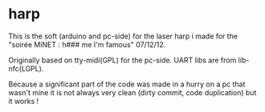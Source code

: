 harp
====

This is the soft (arduino and pc-side) for the laser harp i made for the "soirée MiNET : h### me I'm famous" 07/12/12.

Originally based on tty-midi(GPL) for the pc-side.
UART libs are from lib-nfc(LGPL).

Because a significant part of the code was made in a hurry on a pc that wasn't mine it is not always very clean (dirty commit, code duplication) but it works !
